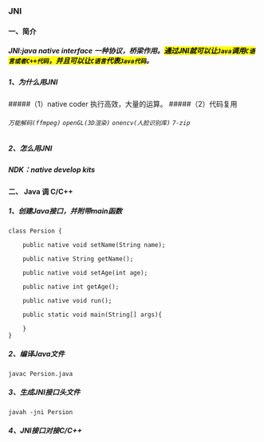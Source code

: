 ### JNI
#### 一、简介
##### JNI:java native interface 一种协议，桥梁作用。<mark>通过JNI就可以让`Java`调用`C语言或者C++代码`，并且可以让`C语言`代表`Java代码`</mark>。

##### 1、为什么用JNI
#####（1）native coder 执行高效，大量的运算。
#####（2）代码复用 
###### `万能解码(ffmpeg)` `openGL(3D渲染)` `onencv(人脸识别库)` `7-zip`

##### 2、怎么用JNI
##### NDK：native develop kits

#### 二、 Java 调 C/C++
##### 1、创建Java接口，并附带main函数
```
class Persion {
	
	public native void setName(String name);

	public native String getName();

	public native void setAge(int age);

	public native int getAge();

	public native void run();

	public static void main(String[] args){

	}
}
```

##### 2、编译Java文件
```
javac Persion.java
```

##### 3、生成JNI接口头文件
```
javah -jni Persion
```

##### 4、JNI接口对接C/C++

